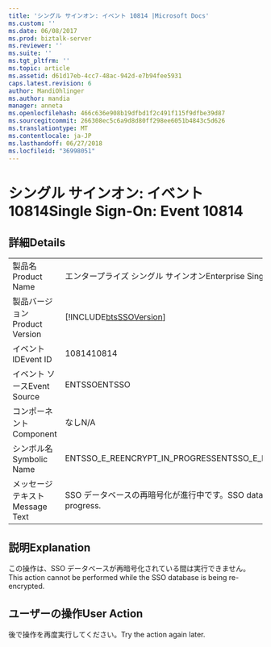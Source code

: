 ```yaml
---
title: 'シングル サインオン: イベント 10814 |Microsoft Docs'
ms.custom: ''
ms.date: 06/08/2017
ms.prod: biztalk-server
ms.reviewer: ''
ms.suite: ''
ms.tgt_pltfrm: ''
ms.topic: article
ms.assetid: d61d17eb-4cc7-48ac-942d-e7b94fee5931
caps.latest.revision: 6
author: MandiOhlinger
ms.author: mandia
manager: anneta
ms.openlocfilehash: 466c636e908b19dfbd1f2c491f115f9dfbe39d87
ms.sourcegitcommit: 266308ec5c6a9d8d80ff298ee6051b4843c5d626
ms.translationtype: MT
ms.contentlocale: ja-JP
ms.lasthandoff: 06/27/2018
ms.locfileid: "36998051"
---
```

# <a name="single-sign-on-event-10814"></a><span data-ttu-id="9aa6e-102">シングル サインオン: イベント 10814</span><span class="sxs-lookup"><span data-stu-id="9aa6e-102">Single Sign-On: Event 10814</span></span>
## <a name="details"></a><span data-ttu-id="9aa6e-103">詳細</span><span class="sxs-lookup"><span data-stu-id="9aa6e-103">Details</span></span>  
  
|                 |                                                            |
|-----------------|------------------------------------------------------------|
|  <span data-ttu-id="9aa6e-104">製品名</span><span class="sxs-lookup"><span data-stu-id="9aa6e-104">Product Name</span></span>   |                 <span data-ttu-id="9aa6e-105">エンタープライズ シングル サインオン</span><span class="sxs-lookup"><span data-stu-id="9aa6e-105">Enterprise Single Sign-On</span></span>                  |
| <span data-ttu-id="9aa6e-106">製品バージョン</span><span class="sxs-lookup"><span data-stu-id="9aa6e-106">Product Version</span></span> | [!INCLUDE[btsSSOVersion](../includes/btsssoversion-md.md)] |
|    <span data-ttu-id="9aa6e-107">イベント ID</span><span class="sxs-lookup"><span data-stu-id="9aa6e-107">Event ID</span></span>     |                           <span data-ttu-id="9aa6e-108">10814</span><span class="sxs-lookup"><span data-stu-id="9aa6e-108">10814</span></span>                            |
|  <span data-ttu-id="9aa6e-109">イベント ソース</span><span class="sxs-lookup"><span data-stu-id="9aa6e-109">Event Source</span></span>   |                           <span data-ttu-id="9aa6e-110">ENTSSO</span><span class="sxs-lookup"><span data-stu-id="9aa6e-110">ENTSSO</span></span>                           |
|    <span data-ttu-id="9aa6e-111">コンポーネント</span><span class="sxs-lookup"><span data-stu-id="9aa6e-111">Component</span></span>    |                            <span data-ttu-id="9aa6e-112">なし</span><span class="sxs-lookup"><span data-stu-id="9aa6e-112">N/A</span></span>                             |
|  <span data-ttu-id="9aa6e-113">シンボル名</span><span class="sxs-lookup"><span data-stu-id="9aa6e-113">Symbolic Name</span></span>  |               <span data-ttu-id="9aa6e-114">ENTSSO_E_REENCRYPT_IN_PROGRESS</span><span class="sxs-lookup"><span data-stu-id="9aa6e-114">ENTSSO_E_REENCRYPT_IN_PROGRESS</span></span>               |
|  <span data-ttu-id="9aa6e-115">メッセージ テキスト</span><span class="sxs-lookup"><span data-stu-id="9aa6e-115">Message Text</span></span>   |         <span data-ttu-id="9aa6e-116">SSO データベースの再暗号化が進行中です。</span><span class="sxs-lookup"><span data-stu-id="9aa6e-116">SSO database re-encryption is in progress.</span></span>         |
  
## <a name="explanation"></a><span data-ttu-id="9aa6e-117">説明</span><span class="sxs-lookup"><span data-stu-id="9aa6e-117">Explanation</span></span>  
 <span data-ttu-id="9aa6e-118">この操作は、SSO データベースが再暗号化されている間は実行できません。</span><span class="sxs-lookup"><span data-stu-id="9aa6e-118">This action cannot be performed while the SSO database is being re-encrypted.</span></span>  
  
## <a name="user-action"></a><span data-ttu-id="9aa6e-119">ユーザーの操作</span><span class="sxs-lookup"><span data-stu-id="9aa6e-119">User Action</span></span>  
 <span data-ttu-id="9aa6e-120">後で操作を再度実行してください。</span><span class="sxs-lookup"><span data-stu-id="9aa6e-120">Try the action again later.</span></span>